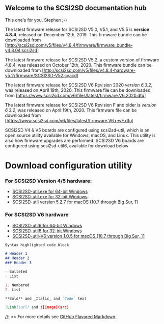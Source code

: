 ## Welcome to the SCSI2SD documentation hub

This one's for you, Stephen ;-)

The latest firmware release for SCSI2SD V5.0, V5.1, and V5.5 is **version 4.8.4**, released on December 12th, 2019. This firmware bundle can be downloaded from [http://scsi2sd.com/v5/files/v4.8.4/firmware/firmware_bundle-v4.8.04.scsi2sd]

The latest firmware release for SCSI2SD V5.2, a custom version of firmware 4.8.4, was released on October 12th, 2020. This firmware bundle can be downloaded from [http://scsi2sd.com/v5/files/v4.8.4-hardware-v5.2/firmware/SCSI2SD-V52.cyacd]

The latest firmware release for SCSI2SD V6 Revision 2020 *version 6.3.2*, was released on April 19th, 2020. This firmware file can be downloaded from [https://www.scsi2sd.com/v6/files/latest/firmware.V6.2020.dfu]

The latest firmware release for SCSI2SD V6 Revision F and older is *version 6.3.2*, was released on April 19th, 2020. This firmware file can be downloaded from [https://www.scsi2sd.com/v6/files/latest/firmware.V6.revF.dfu]



SCSI2SD V4 & V5 boards are configured using scsi2sd-util, which is an open source utility available for Windows, macOS, and Linux. This utility is also how firmware upgrades are performed. 
SCSI2SD V6 boards are configured using scsi2sd-util6, available for download below

# Download configuration utility

### For SCSI2SD Version 4/5 hardware:
- [SCSI2SD-util.exe for 64-bit Windows](http://scsi2sd.com/v5/files/v4.8.4-hardware-v5.2/windows/64bit/scsi2sd-util.exe)
- [SCSI2SD-util.exe for 32-bit Windows](http://scsi2sd.com/v5/files/v4.8.4-hardware-v5.2/windows/32bit/scsi2sd-util.exe)
- [SCSI2SD-util version 5.2.7 for macOS (10.7 through Big Sur, 11](http://github.com/rabbitholecomputing/SCSI2SD/releases/download/5.2.7/SCSI2SD-util.app.zip)

### For SCSI2SD V6 hardware

- [SCSI2SD-util6 for 64-bit Windows](http://scsi2sd.com/v6/files/latest/windows/32bit/scsi2sd-util6-x86-6.3.2.zip)
- [SCSI2SD-util6 for 32-bit Windows](http://scsi2sd.com/v6/files/latest/windows/64bit/scsi2sd-util6-x64-6.3.2.zip)
- [SCSI2SD-util-V6 version 1.0.5 for macOS (10.7 through Big Sur, 11](http://github.com/rabbitholecomputing/SCSI2SD-util-V6/releases/download/1.0.5/SCSI2SD-util-v6.app.zip)

[//]: <>
```markdown
Syntax highlighted code block

# Header 1
## Header 2
### Header 3

- Bulleted
- List

1. Numbered
2. List

**Bold** and _Italic_ and `Code` text

[Link](url) and ![Image](src)
```

[//]: <> For more details see [GitHub Flavored Markdown](https://guides.github.com/features/mastering-markdown/).
